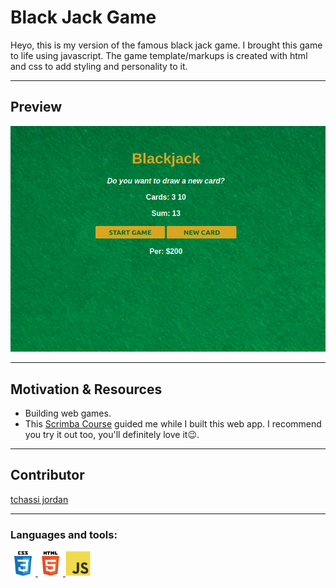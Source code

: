 # Black Jack Game
Heyo, this is my version of the famous black jack game. I brought this game to life using javascript. The game template/markups is created with html and css to add styling and personality to it.

---

## Preview

<img src="./images/blackjack.png" alt="game preview">

---

## Motivation & Resources

- Building web games. 
- This <a href="https://scrimba.com/playlist/pkrr5S9">Scrimba Course</a> guided me while I built this web app. I recommend you try it out too, you'll definitely love it😉. 

---

## Contributor
 <a href="https://github.com/tchassijordan">
 tchassi jordan</a>

---

<h3 align="left">Languages and tools:</h3>
<p align="left"> <a href="https://www.w3schools.com/css/" target="_blank"> <img src="https://raw.githubusercontent.com/devicons/devicon/master/icons/css3/css3-original-wordmark.svg" alt="css3" width="40" height="40"/> </a> <a href="https://www.w3.org/html/" target="_blank"> <img src="https://raw.githubusercontent.com/devicons/devicon/master/icons/html5/html5-original-wordmark.svg" alt="html5" width="40" height="40"/> </a> <a href="https://developer.mozilla.org/en-US/docs/Web/JavaScript" target="_blank"> <img src="https://raw.githubusercontent.com/devicons/devicon/master/icons/javascript/javascript-original.svg" alt="javascript" width="40" height="40"/> </a> </p>
